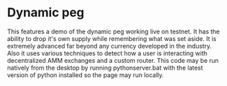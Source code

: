 # Dynamic peg
This features a demo of the dynamic peg working live on testnet. It has the ability to drop it's own supply while remembering what was set aside.
It is extremely advanced far beyond any currency developed in the industry. Also it uses various techniques to detect how a user is interacting with decentralized AMM exchanges and a custom router. This code may be run natively from the desktop by running pythonserver.bat with the latest version of python installed so the page may run locally.